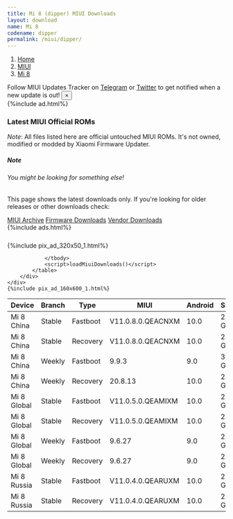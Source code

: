 ```yaml
---
title: Mi 8 (dipper) MIUI Downloads
layout: download
name: Mi 8
codename: dipper
permalink: /miui/dipper/
---
```

<nav aria-label="breadcrumb">
    <ol class="breadcrumb">
        <li class="breadcrumb-item"><a href="/">Home</a></li>
        <li class="breadcrumb-item"><a href="/miui/">MIUI</a></li>
        <li class="breadcrumb-item active" aria-current="page"><a href="/miui/dipper/">Mi 8</a></li>
    </ol>
</nav>
<div class="alert alert-primary alert-dismissible fade show" role="alert">
    Follow MIUI Updates Tracker on <a href="https://t.me/MIUIUpdatesTracker" class="alert-link">Telegram</a>
     or <a href="https://twitter.com/MiFwUpdater" class="alert-link">Twitter</a> to get notified when a new update is out!
    <button type="button" class="close" data-dismiss="alert" aria-label="Close">
        <span aria-hidden="true">&times;</span>
    </button>
</div>
{%include ad.html%}

### Latest MIUI Official ROMs
*Note*: All files listed here are official untouched MIUI ROMs. It's not owned, modified or modded by Xiaomi Firmware Updater.
<div class="card">
  <div class="card-body">
    <h5 class="card-title">Note</h5>
    <h6 class="card-subtitle mb-2 text-muted">You might be looking for something else!</h6>
    <p class="card-text">This page shows the latest downloads only.
     If you're looking for older releases or other downloads check:</p>
    <a href="/archive/miui/dipper/" class="card-link">MIUI Archive</a>
    <a href="/firmware/dipper/" class="card-link">Firmware Downloads</a>
    <a href="/vendor/dipper/" class="card-link">Vendor Downloads</a>
  </div>
</div>
{%include ads.html%}
<div class="row justify-content-center">
    <div class="col-10">
        <div class="table-responsive-md" style="margin-top: 25px;">
            {%include pix_ad_320x50_1.html%}
            <table id="miui" class="display dt-responsive nowrap compact table table-striped table-hover table-sm">
                <thead class="thead-dark">
                    <tr>
                        <th data-ref="device">Device</th>
                        <th data-ref="branch">Branch</th>
                        <th data-ref="type">Type</th>
                        <th data-ref="miui">MIUI</th>
                        <th data-ref="android">Android</th>
                        <th data-ref="size">Size</th>
                        <th data-ref="size">Date</th>
                        <th data-ref="link">Link</th>
                    </tr>
                </thead>
                <tbody>
                <tr><td>Mi 8 China</td><td>Stable</td><td>Fastboot</td><td>V11.0.8.0.QEACNXM</td><td>10.0</td><td>2.7 GB</td><td>2020-05-08</td><td><a href="/miui/dipper/stable/V11.0.8.0.QEACNXM/">Download</a></td></tr>
<tr><td>Mi 8 China</td><td>Stable</td><td>Recovery</td><td>V11.0.8.0.QEACNXM</td><td>10.0</td><td>2.3 GB</td><td>2020-05-14</td><td><a href="/miui/dipper/stable/V11.0.8.0.QEACNXM/">Download</a></td></tr>
<tr><td>Mi 8 China</td><td>Weekly</td><td>Fastboot</td><td>9.9.3</td><td>9.0</td><td>3.0 GB</td><td>2019-09-04</td><td><a href="/miui/dipper/weekly/9.9.3/">Download</a></td></tr>
<tr><td>Mi 8 China</td><td>Weekly</td><td>Recovery</td><td>20.8.13</td><td>10.0</td><td>2.3 GB</td><td>2020-08-13</td><td><a href="/miui/dipper/weekly/20.8.13/">Download</a></td></tr>
<tr><td>Mi 8 Global</td><td>Stable</td><td>Fastboot</td><td>V11.0.5.0.QEAMIXM</td><td>10.0</td><td>2.5 GB</td><td>2020-07-06</td><td><a href="/miui/dipper/stable/V11.0.5.0.QEAMIXM/">Download</a></td></tr>
<tr><td>Mi 8 Global</td><td>Stable</td><td>Recovery</td><td>V11.0.5.0.QEAMIXM</td><td>10.0</td><td>2.0 GB</td><td>2020-07-16</td><td><a href="/miui/dipper/stable/V11.0.5.0.QEAMIXM/">Download</a></td></tr>
<tr><td>Mi 8 Global</td><td>Weekly</td><td>Fastboot</td><td>9.6.27</td><td>9.0</td><td>2.7 GB</td><td>2019-06-28</td><td><a href="/miui/dipper/weekly/9.6.27/">Download</a></td></tr>
<tr><td>Mi 8 Global</td><td>Weekly</td><td>Recovery</td><td>9.6.27</td><td>9.0</td><td>2.0 GB</td><td>2019-06-28</td><td><a href="/miui/dipper/weekly/9.6.27/">Download</a></td></tr>
<tr><td>Mi 8 Russia</td><td>Stable</td><td>Fastboot</td><td>V11.0.4.0.QEARUXM</td><td>10.0</td><td>2.5 GB</td><td>2020-07-03</td><td><a href="/miui/dipper/stable/V11.0.4.0.QEARUXM/">Download</a></td></tr>
<tr><td>Mi 8 Russia</td><td>Stable</td><td>Recovery</td><td>V11.0.4.0.QEARUXM</td><td>10.0</td><td>2.0 GB</td><td>2020-07-14</td><td><a href="/miui/dipper/stable/V11.0.4.0.QEARUXM/">Download</a></td></tr>

                </tbody>
                <script>loadMiuiDownloads()</script>
            </table>
        </div>
    </div>
    {%include pix_ad_160x600_1.html%}
</div>
